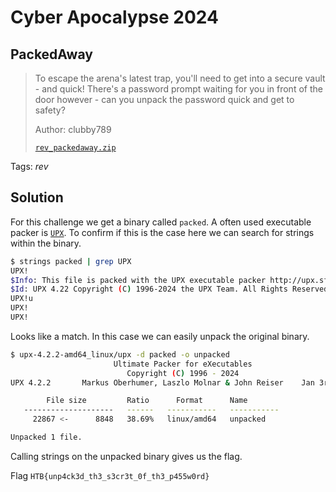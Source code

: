 # Cyber Apocalypse 2024

## PackedAway

> To escape the arena's latest trap, you'll need to get into a secure vault - and quick! There's a password prompt waiting for you in front of the door however - can you unpack the password quick and get to safety?
> 
> Author: clubby789
> 
> [`rev_packedaway.zip`](rev_packedaway.zip)

Tags: _rev_

## Solution
For this challenge we get a binary called `packed`. A often used executable packer is [`UPX`](https://upx.github.io/). To confirm if this is the case here we can search for strings within the binary.

```bash
$ strings packed | grep UPX
UPX!
$Info: This file is packed with the UPX executable packer http://upx.sf.net $
$Id: UPX 4.22 Copyright (C) 1996-2024 the UPX Team. All Rights Reserved. $
UPX!u
UPX!
UPX!
```

Looks like a match. In this case we can easily unpack the original binary.

```bash
$ upx-4.2.2-amd64_linux/upx -d packed -o unpacked
                       Ultimate Packer for eXecutables
                          Copyright (C) 1996 - 2024
UPX 4.2.2       Markus Oberhumer, Laszlo Molnar & John Reiser    Jan 3rd 2024

        File size         Ratio      Format      Name
   --------------------   ------   -----------   -----------
     22867 <-      8848   38.69%   linux/amd64   unpacked

Unpacked 1 file.
```

Calling strings on the unpacked binary gives us the flag.

Flag `HTB{unp4ck3d_th3_s3cr3t_0f_th3_p455w0rd}`